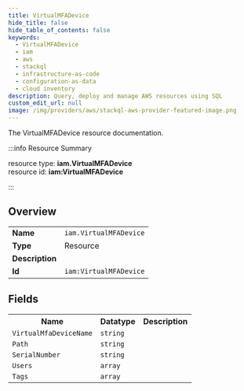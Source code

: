 ```yaml
---
title: VirtualMFADevice
hide_title: false
hide_table_of_contents: false
keywords:
  - VirtualMFADevice
  - iam
  - aws
  - stackql
  - infrastructure-as-code
  - configuration-as-data
  - cloud inventory
description: Query, deploy and manage AWS resources using SQL
custom_edit_url: null
image: /img/providers/aws/stackql-aws-provider-featured-image.png
---
```

The VirtualMFADevice resource documentation.

:::info Resource Summary

<div class="row">
<div class="providerDocColumn">
<span>resource type:&nbsp;<b>iam.VirtualMFADevice</b></span><br />
<span>resource id:&nbsp;<b>iam:VirtualMFADevice</b></span><br />
</div>
</div>

:::

## Overview
<table><tbody>
<tr><td><b>Name</b></td><td><code>iam.VirtualMFADevice</code></td></tr>
<tr><td><b>Type</b></td><td>Resource</td></tr>
<tr><td><b>Description</b></td><td></td></tr>
<tr><td><b>Id</b></td><td><code>iam:VirtualMFADevice</code></td></tr>
</tbody></table>

## Fields
<table><tbody>
<tr><th>Name</th><th>Datatype</th><th>Description</th></tr>
<tr><td><code>VirtualMfaDeviceName</code></td><td><code>string</code></td><td></td></tr><tr><td><code>Path</code></td><td><code>string</code></td><td></td></tr><tr><td><code>SerialNumber</code></td><td><code>string</code></td><td></td></tr><tr><td><code>Users</code></td><td><code>array</code></td><td></td></tr><tr><td><code>Tags</code></td><td><code>array</code></td><td></td></tr>
</tbody></table>